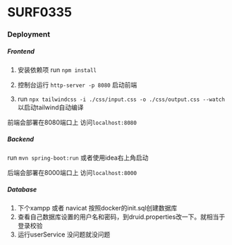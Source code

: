 # SURF0335

### Deployment

##### Frontend


1. 安装依赖项 run ```npm install ```

2. 控制台运行 ```http-server -p 8080``` 启动前端

3. run ```npx tailwindcss -i ./css/input.css -o ./css/output.css --watch``` 以启动tailwind自动编译

前端会部署在8080端口上
访问```localhost:8080```


##### Backend

run ```mvn spring-boot:run``` 或者使用idea右上角启动

后端会部署在8000端口上
访问```localhost:8000```

##### Database

1.  下个xampp 或者 navicat 按照docker的init.sql创建数据库
2.  查看自己数据库设置的用户名和密码，到druid.properties改一下。就相当于登录校验
3.  运行userService 没问题就没问题



